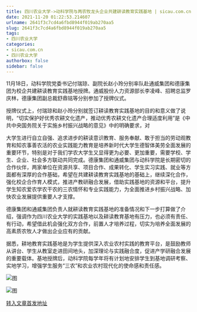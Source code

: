 ```yaml
---
title: 四川农业大学->动科学院与两农牧龙头企业共建耕读教育实践基地 | sicau.com.cn
date: 2021-11-20 01:22:53.214607
urlname: 2641f3c7cd4a6fbd8944f019ab270aa5
slug: 2641f3c7cd4a6fbd8944f019ab270aa5
tags: 
- 四川农业大学
categories:
- sicau.com.cn
- 四川农业大学
authorbox: false
sidebar: false
---
```

11月18日，动科学院党委书记付瑞琼、副院长赵小玲分别率队赴通威集团和德康集团为校企共建耕读教育实践基地授牌。通威股份人力资源部长李凌峰、招聘总监罗庆林，德康集团副总裁舒鼎铭等分别参加了授牌仪式。

授牌仪式上，付瑞琼和赵小玲分别就签订耕读教育实践基地的目的和意义做了说明，“切实保护好优秀农耕文化遗产，推动优秀农耕文化遗产合理适度利用”是《中共中央国务院关于实施乡村振兴战略的意见》中的明确要求，对
<!--more-->
大学生进行自立自强、追求进步的耕读意识教育、服务奉献、敢于担当的劳动观教育和知农事善农活的农业实践能力教育是培养新时代大学生德智体美劳全面发展的重要环节，特别是对于我们学农大学生又显得更为必要、更加重要，需要学校、学生、企业、社会多方联动共同完成。德康集团和通威集团与动科学院是长期密切的合作伙伴，两家单位在资源共享、项目合作、成果转化、学生实习实践、就业等方面都有深厚的合作基础，希望在共建耕读教育实践基地的基础上，继续深化合作，强化校企合作育人模式，推进产教研融合发展，借助实践基地的资源和平台，提升学生知农爱农学农干农的三农情怀和专业实践能力，为全面推进乡村振兴战略、加快农业发展提供重要人才支撑。

德康集团和通威集团负责人就耕读教育实践基地的准备情况和下一步打算做了介绍，强调作为四川农业大学的实践基地以及耕读教育基地有压力，也必须有责任、有行动，希望借此机会强化双方合作，前置人才培养过程，切实为培养全面发展的高素质农牧人才做出企业应有的贡献。

据悉，耕地教育实践基地是为学生提供深入农业农村实践的教育平台，是鼓励教师从讲台、学生从教室走进田间地头，加深理论与实践融合度，促进产学研融合发展的重要载体。基地授牌后，动科学院每学年将有计划地安排学生到基地调研考察、实地学习，增强学生服务“三农”和农业农村现代化的使命感和责任感。

![图](https://news.sicau.edu.cn/__local/C/FD/E1/AB0317F5AD7D4B0151906F941ED_5BAAC033_14E58.png)

![图](https://news.sicau.edu.cn/__local/A/E5/C1/8A2EC6FFED2C3D3A259E390744C_AA748C47_EF418.png)

[转入文章首发地址](https://news.sicau.edu.cn/info/1078/65591.htm)